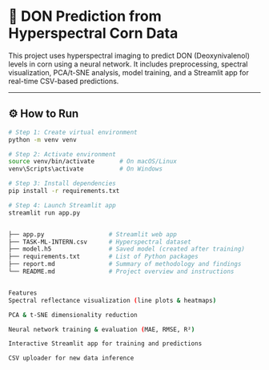 # 🌽 DON Prediction from Hyperspectral Corn Data

This project uses hyperspectral imaging to predict DON (Deoxynivalenol) levels in corn using a neural network. It includes preprocessing, spectral visualization, PCA/t-SNE analysis, model training, and a Streamlit app for real-time CSV-based predictions.

---

## ⚙️ How to Run

```bash
# Step 1: Create virtual environment
python -m venv venv

# Step 2: Activate environment
source venv/bin/activate       # On macOS/Linux
venv\Scripts\activate          # On Windows

# Step 3: Install dependencies
pip install -r requirements.txt

# Step 4: Launch Streamlit app
streamlit run app.py


├── app.py                  # Streamlit web app
├── TASK-ML-INTERN.csv      # Hyperspectral dataset
├── model.h5                # Saved model (created after training)
├── requirements.txt        # List of Python packages
├── report.md               # Summary of methodology and findings
└── README.md               # Project overview and instructions


Features
Spectral reflectance visualization (line plots & heatmaps)

PCA & t-SNE dimensionality reduction

Neural network training & evaluation (MAE, RMSE, R²)

Interactive Streamlit app for training and predictions

CSV uploader for new data inference


